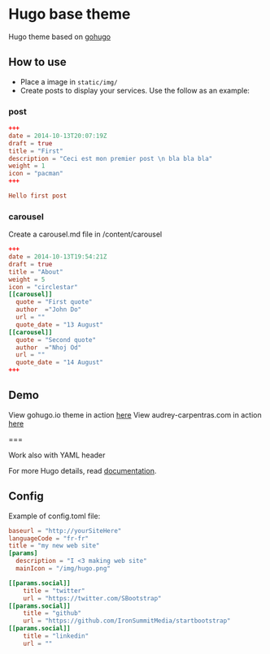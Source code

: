 # Hugo base theme

Hugo theme based on [gohugo](https://gohugo.io)

## How to use
 - Place a image in `static/img/`
 - Create posts to display your services. Use the follow as an example:

### post

```toml
+++
date = 2014-10-13T20:07:19Z
draft = true
title = "First"
description = "Ceci est mon premier post \n bla bla bla"
weight = 1
icon = "pacman"
+++

Hello first post
```
### carousel

Create a carousel.md file in /content/carousel

```toml
+++
date = 2014-10-13T19:54:21Z
draft = true
title = "About"
weight = 5
icon = "circlestar"
[[carousel]]
  quote = "First quote"
  author  ="John Do"
  url = ""
  quote_date = "13 August"
[[carousel]]
  quote = "Second quote"
  author  ="Nhoj Od"
  url = ""
  quote_date = "14 August"
+++
```



## Demo
View gohugo.io theme in action [here](https://gohugo.io)
View audrey-carpentras.com in action [here](http://audrey-carpentras.com/)

===

Work also with YAML header

For more Hugo details, read [documentation](http://gohugo.io/overview/introduction/).

## Config

Example of config.toml file:
```toml
baseurl = "http://yourSiteHere"
languageCode = "fr-fr"
title = "my new web site"
[params]
  description = "I <3 making web site"
  mainIcon = "/img/hugo.png"

[[params.social]]
    title = "twitter"
    url = "https://twitter.com/SBootstrap"
[[params.social]]
    title = "github"
    url = "https://github.com/IronSummitMedia/startbootstrap"
[[params.social]]
    title = "linkedin"
    url = ""
```
